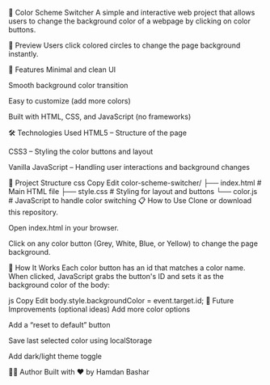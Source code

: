 🎨 Color Scheme Switcher
A simple and interactive web project that allows users to change the background color of a webpage by clicking on color buttons.

📸 Preview
Users click colored circles to change the page background instantly.

🚀 Features
Minimal and clean UI

Smooth background color transition

Easy to customize (add more colors)

Built with HTML, CSS, and JavaScript (no frameworks)

🛠️ Technologies Used
HTML5 – Structure of the page

CSS3 – Styling the color buttons and layout

Vanilla JavaScript – Handling user interactions and background changes

📂 Project Structure
css
Copy
Edit
color-scheme-switcher/
├── index.html        # Main HTML file
├── style.css         # Styling for layout and buttons
└── color.js          # JavaScript to handle color switching
📋 How to Use
Clone or download this repository.

Open index.html in your browser.

Click on any color button (Grey, White, Blue, or Yellow) to change the page background.

📌 How It Works
Each color button has an id that matches a color name. When clicked, JavaScript grabs the button's ID and sets it as the background color of the body:

js
Copy
Edit
body.style.backgroundColor = event.target.id;
🎯 Future Improvements (optional ideas)
Add more color options

Add a “reset to default” button

Save last selected color using localStorage

Add dark/light theme toggle

👨‍💻 Author
Built with ❤️ by Hamdan Bashar
